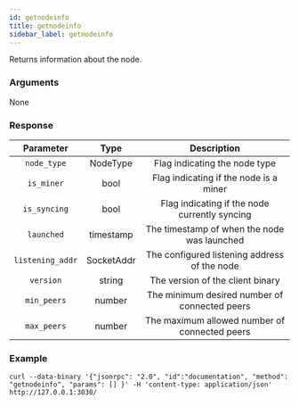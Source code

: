 ```yaml
---
id: getnodeinfo
title: getnodeinfo
sidebar_label: getnodeinfo
---
```


<!----------------------------------------------------------------------------->
<!-------------------- THIS MARKDOWN FILE IS AUTOGENERATED -------------------->
<!----------------------------------------------------------------------------->

Returns information about the node.

### Arguments

None

### Response

|     Parameter    |     Type      |                  Description                  |
|:----------------:|:-------------:|:---------------------------------------------:|
| `node_type`      | NodeType      | Flag indicating the node type                 |
| `is_miner`       | bool          | Flag indicating if the node is a miner        |
| `is_syncing`     | bool          | Flag indicating if the node currently syncing |
| `launched`       | timestamp     | The timestamp of when the node was launched   |
| `listening_addr` | SocketAddr    | The configured listening address of the node  |
| `version`        | string        | The version of the client binary              |
| `min_peers`      | number        | The minimum desired number of connected peers |
| `max_peers`      | number        | The maximum allowed number of connected peers |

### Example
```ignore
curl --data-binary '{"jsonrpc": "2.0", "id":"documentation", "method": "getnodeinfo", "params": [] }' -H 'content-type: application/json' http://127.0.0.1:3030/
```
